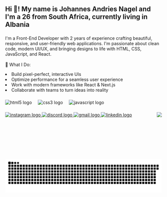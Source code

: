 <h2 align="left">Hi 👋! My name is Johannes Andries Nagel and I'm a 26 from South Africa, currently living in Albania</h2>

###

<p align="left">I'm a Front-End Developer with 2 years of experience crafting beautiful, responsive, and user-friendly web applications. I'm passionate about clean code, modern UI/UX, and bringing designs to life with HTML, CSS, JavaScript, and React.<br><br>🚀 What I Do:<br><be><li>Build pixel-perfect, interactive UIs</li><be><li>Optimize performance for a seamless user experience</li><be><li>Work with modern frameworks like React & Next.js</li><li>Collaborate with teams to turn ideas into reality</li></p>

###

<div align="left">
  <img src="https://cdn.jsdelivr.net/gh/devicons/devicon/icons/html5/html5-original.svg" height="30" alt="html5 logo"  />
  <img width="12" />
  <img src="https://cdn.jsdelivr.net/gh/devicons/devicon/icons/css3/css3-original.svg" height="30" alt="css3 logo"  />
  <img width="12" />
  <img src="https://cdn.jsdelivr.net/gh/devicons/devicon/icons/javascript/javascript-original.svg" height="30" alt="javascript logo"  />
</div>

###

<img align="right" height="150" src="https://i.imgflip.com/65efzo.gif"  />

###

<div align="left">
  <a href="https://www.instagram.com/miiiiisterj/" target="_blank">
    <img src="https://img.shields.io/static/v1?message=Instagram&logo=instagram&label=&color=E4405F&logoColor=white&labelColor=&style=for-the-badge" height="35" alt="instagram logo"  />
  </a>
  <a href="https://discordapp.com/users/johannesnagel" target="_blank">
    <img src="https://img.shields.io/static/v1?message=Discord&logo=discord&label=&color=7289DA&logoColor=white&labelColor=&style=for-the-badge" height="35" alt="discord logo"  />
  </a>
  <a href="andrenagel0999@gmail.com" target="_blank">
    <img src="https://img.shields.io/static/v1?message=Gmail&logo=gmail&label=&color=D14836&logoColor=white&labelColor=&style=for-the-badge" height="35" alt="gmail logo"  />
  </a>
  <a href="https://www.linkedin.com/in/johannes-andries-nagel-0b1a84183/" target="_blank">
    <img src="https://img.shields.io/static/v1?message=LinkedIn&logo=linkedin&label=&color=0077B5&logoColor=white&labelColor=&style=for-the-badge" height="35" alt="linkedin logo"  />
  </a>
</div>

###

<br clear="both">

<picture>
  <source media="(prefers-color-scheme: dark)" srcset="https://raw.githubusercontent.com/Grappeyy/Grappeyy/output/github-snake-dark.svg" />
  <source media="(prefers-color-scheme: light)" srcset="https://raw.githubusercontent.com/Grappeyy/Grappeyy/output/github-snake.svg" />
  <img alt="github-snake" src="https://raw.githubusercontent.com/Grappeyy/Grappeyy/output/github-snake.svg" />
</picture>

###
